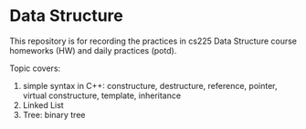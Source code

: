 # Data Structure

This repository is for recording the practices in cs225 Data Structure course homeworks (HW) and daily practices (potd).

Topic covers:
1. simple syntax in C++: constructure, destructure, reference, pointer, virtual constructure, template, inheritance<br>
2. Linked List
3. Tree: binary tree
